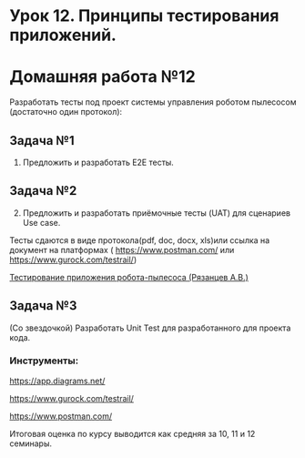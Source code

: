 # Урок 12. Принципы тестирования приложений.

# Домашняя работа №12

Разработать тесты под проект системы управления роботом пылесосом (достаточно один протокол):

## Задача №1

1. Предложить и разработать E2E тесты.

## Задача №2

2. Предложить и разработать приёмочные тесты (UAT) для сценариев Use case.

Тесты сдаются в виде протокола(pdf, doc, docx, xls)или ссылка на документ на платформах ( https://www.postman.com/ или https://www.gurock.com/testrail/)

[Тестирование приложения робота-пылесоса (Рязанцев А.В.)](</src/Тестирование%20приложения%20робота-пылесоса%20(Рязанцев%20АВ).pdf>)

## Задача №3

(Со звездочкой) Разработать Unit Test для разработанного для проекта кода.

### Инструменты:

https://app.diagrams.net/

https://www.gurock.com/testrail/

https://www.postman.com/

Итоговая оценка по курсу выводится как средняя за 10, 11 и 12 семинары.
